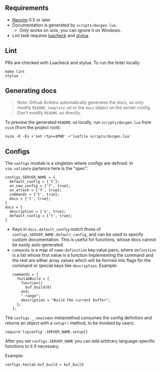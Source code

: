 ## Requirements

- [Neovim](https://neovim.io/) 0.5 or later
- Documentation is generated by `scripts/docgen.lua`.
  - Only works on unix, you can ignore it on Windows.
- Lint task requires [luacheck](https://github.com/luarocks/luacheck#installation) and [stylua](https://github.com/JohnnyMorganz/StyLua).

## Lint

PRs are checked with Luacheck and stylua. To run the linter locally:

    make lint
    stylua .

## Generating docs

> Note: Github Actions automatically generates the docs, so only modify
> `README_template.md` or the `docs` object on the server config.
> Don't modify `README.md` directly.

To preview the generated `README.md` locally, run `scripts/docgen.lua` from
`nvim` (from the project root):

    nvim -R -Es +'set rtp+=$PWD' +'luafile scripts/docgen.lua'

## Configs

The `configs` module is a singleton where configs are defined. In `vim.validate`
parlance here is the "spec":

    configs.SERVER_NAME = {
      default_config = {'t'};
      on_new_config = {'f', true};
      on_attach = {'f', true};
      commands = {'t', true};
      docs = {'t', true};
    }
    docs = {
      description = {'s', true};
      default_config = {'t', true};
    }

- Keys in `docs.default_config` match those of
  `configs.SERVER_NAME.default_config`, and can be used to specify custom
  documentation. This is useful for functions, whose docs cannot be easily
  auto-generated.
- `commands` is a map of `name:definition` key:value pairs, where `definition`
  is a list whose first value is a function implementing the command and the
  rest are either array values which will be formed into flags for the command
  or special keys like `description`. Example:
  ```
  commands = {
    TexlabBuild = {
      function()
        buf_build(0)
      end;
      "-range";
      description = "Build the current buffer";
    };
  };
  ```

The `configs.__newindex` metamethod consumes the config definition and returns
an object with a `setup()` method, to be invoked by users:

    require'lspconfig'.SERVER_NAME.setup{}

After you set `configs.SERVER_NAME` you can add arbitrary language-specific
functions to it if necessary.

Example:

    configs.texlab.buf_build = buf_build
